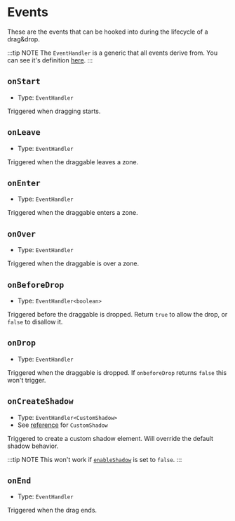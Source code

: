 # Events

These are the events that can be hooked into during the lifecycle of a drag&drop.

:::tip NOTE
The `EventHandler` is a generic that all events derive from. You can see it's definition [here](./reference#eventhandler).
:::

## `onStart` <Badge type="info" text="optional" />

- Type: `EventHandler`

Triggered when dragging starts.

## `onLeave` <Badge type="info" text="optional" />

- Type: `EventHandler`

Triggered when the draggable leaves a zone.

## `onEnter` <Badge type="info" text="optional" />

- Type: `EventHandler`

Triggered when the draggable enters a zone.

## `onOver` <Badge type="info" text="optional" />

- Type: `EventHandler`

Triggered when the draggable is over a zone.

## `onBeforeDrop` <Badge type="info" text="optional" />

- Type: `EventHandler<boolean>`

Triggered before the draggable is dropped. Return `true` to allow the drop, or `false` to disallow it.

## `onDrop` <Badge type="info" text="optional" />

- Type: `EventHandler`

Triggered when the draggable is dropped. If `onbeforeDrop` returns `false` this won't trigger.

## `onCreateShadow` <Badge type="info" text="optional" />

- Type: `EventHandler<CustomShadow>`
- See <a href="./reference#customshadow">reference</a> for `CustomShadow`

Triggered to create a custom shadow element. Will override the default shadow behavior.

:::tip NOTE
This won't work if [`enableShadow`](./options#enableshadow) is set to `false`.
:::

## `onEnd` <Badge type="info" text="optional" />

- Type: `EventHandler`

Triggered when the drag ends.
